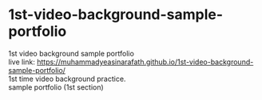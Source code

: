 # 1st-video-background-sample-portfolio
1st video background sample portfolio
<br>
live link: https://muhammadyeasinarafath.github.io/1st-video-background-sample-portfolio/
<br>
1st time video background practice.
<br>
sample portfolio (1st section)
